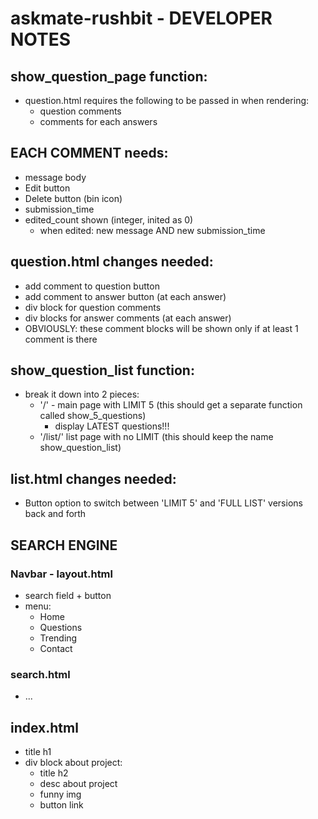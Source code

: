 
# askmate-rushbit - DEVELOPER NOTES

## show_question_page function:
- question.html requires the following to be passed in when rendering:
    + question comments
    + comments for each answers

## EACH COMMENT needs:
- message body
- Edit button
- Delete button (bin icon)
- submission_time
- edited_count shown (integer, inited as 0)
    + when edited: new message AND new submission_time

## question.html changes needed:
- add comment to question button
- add comment to answer button (at each answer)
- div block for question comments
- div blocks for answer comments (at each answer)
- OBVIOUSLY: these comment blocks will be shown only if at least 1 comment is there

## show_question_list function:
- break it down into 2 pieces:
    + '/' - main page with LIMIT 5 (this should get a separate function called show_5_questions)
        + display LATEST questions!!!
    + '/list/' list page with no LIMIT (this should keep the name show_question_list)

## list.html changes needed:
- Button option to switch between 'LIMIT 5' and 'FULL LIST' versions back and forth


## SEARCH ENGINE

### Navbar - layout.html
- search field + button
- menu:
    + Home
    + Questions
    + Trending
    + Contact

### search.html
- ...

## index.html
- title h1
- div block about project:
    + title h2
    + desc about project
    + funny img
    + button link